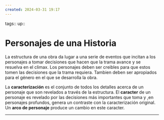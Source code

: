 ```yaml
---
created: 2024-03-31 19:17
---
```

tags::
up::
# Personajes de una Historia
La estructura de una obra da lugar a una serie de eventos que incitan a los personajes a tomar decisiones que hacen que la trama avance y se resuelva en el climax. Los personajes deben ser creibles para que estos tomen las decisiones que la trama requiera. Tambien deben ser apropiados para el género en el que se desarrolla la obra.

La **caracterización** es el conjunto de todos los detalles acerca de un personaje que son revelados a través de la estructura. El **caracter** de un personaje es revelado por las decisiones más importantes que toma y ,en personajes profundos, genera un contraste con la caracterización original. Un **arco de personaje** produce un cambio en este caracter.
___

